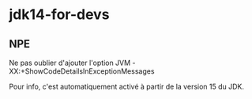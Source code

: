 # jdk14-for-devs

## NPE
Ne pas oublier d'ajouter l'option JVM -XX:+ShowCodeDetailsInExceptionMessages

Pour info, c'est automatiquement activé à partir de la version 15 du JDK.